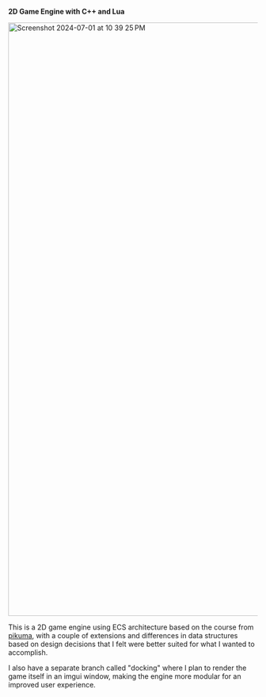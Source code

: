 **2D Game Engine with C++ and Lua**

<img width="1196" alt="Screenshot 2024-07-01 at 10 39 25 PM" src="https://github.com/djtanner/2dgameengine/assets/3960256/5754ad85-e17b-4047-97fb-54011a4f3223">

This is a 2D game engine using ECS architecture based on the course from [pikuma](https://pikuma.com/courses/cpp-2d-game-engine-development), with a couple of extensions and differences in data structures based on design decisions that I felt were better
suited for what I wanted to accomplish.

I also have a separate branch called "docking" where I plan to render the game itself in an imgui window, making the engine more modular for an improved user experience.
